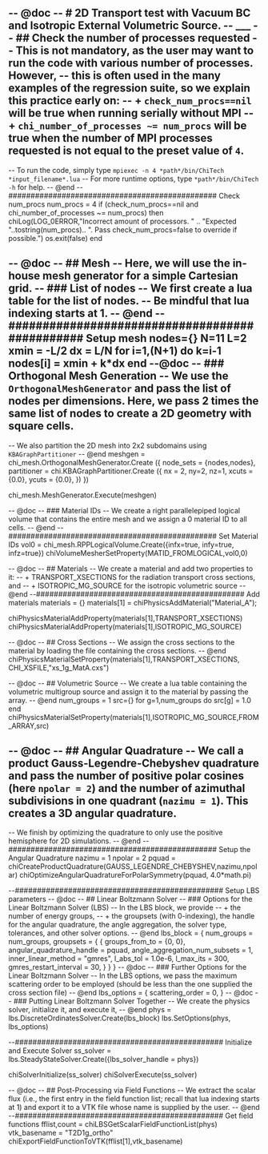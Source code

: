 -- @doc
-- # 2D Transport test with Vacuum BC and Isotropic External Volumetric Source.
-- ___
-- ## Check the number of processes requested
-- This is not mandatory, as the user may want to run the code with various number of processes. However,
-- this is often used in the many examples of the regression suite, so we explain this practice early on:
-- + ```check_num_procs==nil``` will be true when running serially without MPI
-- + ```chi_number_of_processes ~= num_procs``` will be true when the number of MPI processes requested is not equal to the preset value of ```4```.
--
-- To run the code, simply type ```mpiexec -n 4 *path*/bin/ChiTech  *input_filename*.lua```
-- For more runtime options, type ```*path*/bin/ChiTech -h``` for help.
-- @end
--############################################### Check num_procs
num_procs = 4
if (check_num_procs==nil and chi_number_of_processes ~= num_procs) then
  chiLog(LOG_0ERROR,"Incorrect amount of processors. " ..
    "Expected "..tostring(num_procs)..
    ". Pass check_num_procs=false to override if possible.")
  os.exit(false)
end

-- @doc
-- ## Mesh
-- Here, we will use the in-house mesh generator for a simple Cartesian grid.
-- ### List of nodes
-- We first create a lua table for the list of nodes.
-- Be mindful that lua indexing starts at 1.
-- @end
--############################################### Setup mesh
nodes={}
N=11
L=2
xmin = -L/2
dx = L/N
for i=1,(N+1) do
    k=i-1
    nodes[i] = xmin + k*dx
end
--@doc
-- ### Orthogonal Mesh Generation
-- We use the ```OrthogonalMeshGenerator``` and pass the list of nodes per dimensions. Here, we pass 2 times the same list of nodes to create a 2D geometry with square cells.
--
-- We also partition the 2D mesh into 2x2 subdomains using ```KBAGraphPartitioner```
-- @end
meshgen = chi_mesh.OrthogonalMeshGenerator.Create
({
  node_sets = {nodes,nodes},
  partitioner = chi.KBAGraphPartitioner.Create
  ({
    nx = 2, ny=2, nz=1,
    xcuts = {0.0}, ycuts = {0.0},
  })
})

chi_mesh.MeshGenerator.Execute(meshgen)

-- @doc
-- ### Material IDs
-- We create a right parallelepiped logical volume that contains the entire mesh and we assign a 0 material ID to all cells.
-- @end
--############################################### Set Material IDs
vol0 = chi_mesh.RPPLogicalVolume.Create({infx=true, infy=true, infz=true})
chiVolumeMesherSetProperty(MATID_FROMLOGICAL,vol0,0)

-- @doc
-- ## Materials
-- We create a material and add two properties to it:
-- + TRANSPORT_XSECTIONS for the radiation transport cross sections, and
-- + ISOTROPIC_MG_SOURCE for the isotropic volumetric source
-- @end
--############################################### Add materials
materials = {}
materials[1] = chiPhysicsAddMaterial("Material_A");

chiPhysicsMaterialAddProperty(materials[1],TRANSPORT_XSECTIONS)
chiPhysicsMaterialAddProperty(materials[1],ISOTROPIC_MG_SOURCE)

-- @doc
-- ## Cross Sections
-- We assign the cross sections to the material by loading the file containing the cross sections.
-- @end
chiPhysicsMaterialSetProperty(materials[1],TRANSPORT_XSECTIONS,
  CHI_XSFILE,"xs_1g_MatA.cxs")

-- @doc
-- ## Volumetric Source
-- We create a lua table containing the volumetric multigroup source and assign it to the material by passing the array.
-- @end
num_groups = 1
src={}
for g=1,num_groups do
  src[g] = 1.0
end
chiPhysicsMaterialSetProperty(materials[1],ISOTROPIC_MG_SOURCE,FROM_ARRAY,src)

-- @doc
-- ## Angular Quadrature
-- We call a product Gauss-Legendre-Chebyshev quadrature and pass the number of **positive** polar cosines (here ```npolar = 2```) and the number of azimuthal subdivisions in **one quadrant** (```nazimu = 1```). This creates a 3D angular quadrature.
--
-- We finish by optimizing the quadrature to only use the positive hemisphere for 2D simulations.
-- @end
--############################################### Setup the Angular Quadrature
nazimu = 1
npolar = 2
pquad = chiCreateProductQuadrature(GAUSS_LEGENDRE_CHEBYSHEV,nazimu,npolar)
chiOptimizeAngularQuadratureForPolarSymmetry(pquad, 4.0*math.pi)

--############################################### Setup LBS parameters
-- @doc
-- ## Linear Boltzmann Solver
-- ### Options for the Linear Boltzmann Solver (LBS)
-- In the LBS block, we provide
-- + the number of energy groups,
-- + the groupsets (with 0-indexing), the handle for the angular quadrature, the angle aggregation, the solver type, tolerances, and other solver options.
-- @end
lbs_block =
{
  num_groups = num_groups,
  groupsets =
  {
    {
      groups_from_to = {0, 0},
      angular_quadrature_handle = pquad,
      angle_aggregation_num_subsets = 1,
      inner_linear_method = "gmres",
      l_abs_tol = 1.0e-6,
      l_max_its = 300,
      gmres_restart_interval = 30,
    }
  }
}
-- @doc
-- ### Further Options for the Linear Boltzmann Solver
-- In the LBS options, we pass the maximum scattering order to be employed (should be less than the one supplied the cross section file)
-- @end
lbs_options =
{
  scattering_order = 0,
}
-- @doc
-- ### Putting Linear Boltzmann Solver Together
-- We create the physics solver, initialize it, and execute it,
-- @end
phys = lbs.DiscreteOrdinatesSolver.Create(lbs_block)
lbs.SetOptions(phys, lbs_options)

--############################################### Initialize and Execute Solver
ss_solver = lbs.SteadyStateSolver.Create({lbs_solver_handle = phys})

chiSolverInitialize(ss_solver)
chiSolverExecute(ss_solver)

-- @doc
-- ## Post-Processing via Field Functions
-- We extract the scalar flux (i.e., the first entry in the field function list; recall that lua indexing starts at 1) and export it to a VTK file whose name is supplied by the user.
-- @end
--############################################### Get field functions
fflist,count = chiLBSGetScalarFieldFunctionList(phys)
vtk_basename = "T2D1g_ortho"
chiExportFieldFunctionToVTK(fflist[1],vtk_basename)

